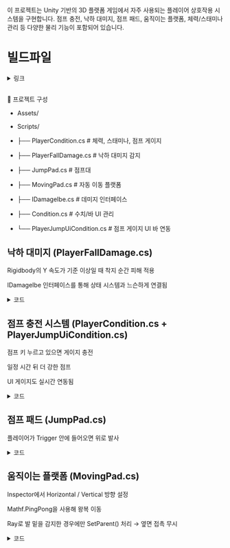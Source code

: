 이 프로젝트는 Unity 기반의 3D 플랫폼 게임에서 자주 사용되는 플레이어 상호작용 시스템을 구현합니다.
점프 충전, 낙하 대미지, 점프 패드, 움직이는 플랫폼, 체력/스태미나 관리 등 다양한 물리 기능이 포함되어 있습니다.


# 빌드파일
<details>
<summary>링크</summary>

https://drive.google.com/file/d/1U1oYDnDB1678hsj4sJ_ssl_oXuQrRVcj/view?usp=sharing
  
</details>

##
📂 프로젝트 구성
- Assets/
- Scripts/

-  ├── PlayerCondition.cs         # 체력, 스태미나, 점프 게이지

-   ├── PlayerFallDamage.cs       # 낙하 대미지 감지

-   ├── JumpPad.cs                # 점프대

-   ├── MovingPad.cs              # 자동 이동 플랫폼

-   ├── IDamageIbe.cs             # 데미지 인터페이스

-   ├── Condition.cs              # 수치/바 UI 관리

-   └── PlayerJumpUiCondition.cs  # 점프 게이지 UI 바 연동

## 낙하 대미지 (PlayerFallDamage.cs)
Rigidbody의 Y 속도가 기준 이상일 때 착지 순간 피해 적용

IDamageIbe 인터페이스를 통해 상태 시스템과 느슨하게 연결됨

<details>
<summary>코드</summary>

private void Update()
{
    bool isGrounded = IsGrounded();

    if (isGrounded && !wasGroundedLastFrame)
    {
        float fallSpeed = -rb.velocity.y;

        if (fallSpeed > minFallSpeed)
        {
            float damage = (fallSpeed - minFallSpeed) * damageMultiplier;
            damageIbe?.TakePhysicalDamage(damage);
        }
    }

    wasGroundedLastFrame = isGrounded;
}

</details>

## 점프 충전 시스템 (PlayerCondition.cs + PlayerJumpUiCondition.cs)
점프 키 누르고 있으면 게이지 충전

일정 시간 뒤 더 강한 점프

UI 게이지도 실시간 연동됨

<details>
<summary>코드</summary>
  
public bool IsJumpCharge()
{
    isCharging = true;
    jumpCharge = 0f;
    return true;
}

public float EndJumpCharge()
{
    isCharging = false;
    float ratio = Mathf.Clamp01(jumpCharge / maxChargeTime);
    float force = Mathf.Lerp(minJumpForce, maxJumpForce, ratio);
    stamina.curValue = 0f;
    return force;
}

private void Update()
{
    if (isCharging)
    {
        jumpCharge += Time.deltaTime;
        PlayerJumpUiCondition ui = FindAnyObjectByType<PlayerJumpUiCondition>();
        if (ui != null)
            ui.SetRatio(jumpCharge / maxChargeTime);
    }
}
  
</details>

## 점프 패드 (JumpPad.cs)
플레이어가 Trigger 안에 들어오면 위로 발사

<details>
<summary>코드</summary>

private void OnTriggerEnter(Collider other)
{
    if (other.CompareTag("Player"))
    {
        Rigidbody rb = other.GetComponent<Rigidbody>();
        rb.AddForce(Vector3.up * jumpPower, ForceMode.Impulse);
    }
}
  
</details>

## 움직이는 플랫폼 (MovingPad.cs)
Inspector에서 Horizontal / Vertical 방향 설정

Mathf.PingPong을 사용해 왕복 이동

Ray로 발 밑을 감지한 경우에만 SetParent() 처리 → 옆면 접촉 무시

<details>
<summary>코드</summary>

private void Update()
{
    float offset = Mathf.PingPong(Time.time * speed, moveDistance);
    Vector3 newPos = startPos;

    if (moveDirection == MoveDirection.Vertical)
        newPos.y += offset;
    else
        newPos.x += offset;

    transform.position = newPos;
}

private void OnCollisionStay(Collision other)
{
    if (!other.gameObject.CompareTag("Player")) return;

    Vector3 origin = other.transform.position + Vector3.up * 0.1f;
    if (Physics.Raycast(origin, Vector3.down, out RaycastHit hit, 0.2f) &&
        hit.collider.gameObject == this.gameObject)
    {
        other.transform.SetParent(transform);
    }
}

## 체력 / 스태미나 시스템 (Condition.cs + UiCondition.cs)
수치 기반으로 curValue, maxValue 관리

Image.fillAmount로 UI에 자동 반영
  

<details>
<summary>코드</summary>

public void Set(float _value)
{
    curValue = Mathf.Clamp(_value, 0f, maxValue);
    UpdateUI();
}

void UpdateUI()
{
    if (uiBar != null)
        uiBar.fillAmount = curValue / maxValue;
}
  
</details>

## 인터페이스 기반 데미지 처리 (IDamageIbe.cs)
피해를 받는 모든 오브젝트는 IDamageIbe만 구현하면 동작

PlayerCondition이 이 인터페이스를 구현

<details>
<summary>코드</summary>

public interface IDamageIbe
{
    void TakePhysicalDamage(float damage);
}

public class PlayerCondition : MonoBehaviour, IDamageIbe
{
    public void TakePhysicalDamage(float damage)
    {
        health.Subtract(damage);
        onTakeDamage?.Invoke();
    }
}
  
</details>
